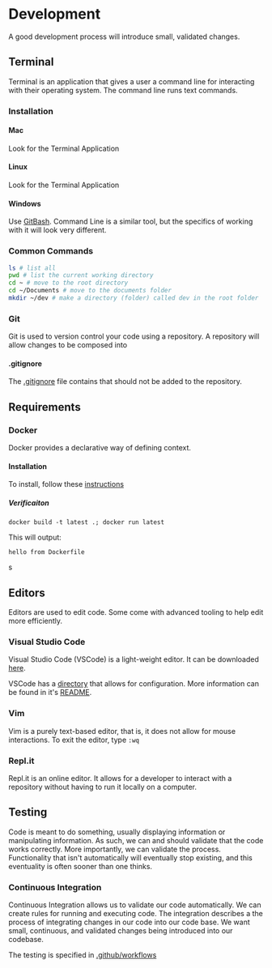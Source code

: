 # Development
A good development process will introduce small, validated changes.

## Terminal
Terminal is an application that gives a user a command line for interacting with their operating system. The command line runs text commands.

### Installation
#### Mac
Look for the Terminal Application

#### Linux
Look for the Terminal Application

#### Windows
Use [GitBash](https://gitforwindows.org/). Command Line is a similar tool, but the specifics of working with it will look very different.

### Common Commands
```sh
ls # list all
pwd # list the current working directory
cd ~ # move to the root directory
cd ~/Documents # move to the documents folder
mkdir ~/dev # make a directory (folder) called dev in the root folder
```

### Git
Git is used to version control your code using a repository. A repository will allow changes to be composed into

#### .gitignore
The [.gitignore](./.gitignore) file contains that should not be added to the repository.

## Requirements
### Docker
Docker provides a declarative way of defining context.

#### Installation
To install, follow these [instructions](https://www.docker.com/get-started)

##### Verificaiton
```
docker build -t latest .; docker run latest
```
This will output:
```
hello from Dockerfile
```
s
## Editors
Editors are used to edit code. Some come with advanced tooling to help edit more efficiently.

### Visual Studio Code
Visual Studio Code (VSCode) is a light-weight editor. It can be downloaded [here](./TODO).

VSCode has a [directory](./vscode) that allows for configuration. More information can be found in it's [README](./vscode/README.md).

### Vim
Vim is a purely text-based editor, that is, it does not allow for mouse interactions. To exit the editor, type `:wq`

### Repl.it
Repl.it is an online editor. It allows for a developer to interact with a repository without having to run it locally on a computer.

## Testing
Code is meant to do something, usually displaying information or manipulating information. As such, we can and should validate that the code works correctly. More importantly, we can validate the process. Functionality that isn't automatically will eventually stop existing, and this eventuality is often sooner than one thinks.

### Continuous Integration
Continuous Integration allows us to validate our code automatically. We can create rules for running and executing code. The integration describes a the process of integrating changes in our code into our code base. We want small, continuous, and validated changes being introduced into our codebase.

The testing is specified in [.github/workflows](./.github/workflows)
